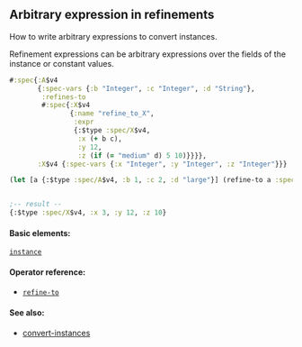 ## Arbitrary expression in refinements

How to write arbitrary expressions to convert instances.

Refinement expressions can be arbitrary expressions over the fields of the instance or constant values.

```clojure
#:spec{:A$v4
       {:spec-vars {:b "Integer", :c "Integer", :d "String"},
        :refines-to
        #:spec{:X$v4
               {:name "refine_to_X",
                :expr
                {:$type :spec/X$v4,
                 :x (+ b c),
                 :y 12,
                 :z (if (= "medium" d) 5 10)}}}},
       :X$v4 {:spec-vars {:x "Integer", :y "Integer", :z "Integer"}}}
```

```clojure
(let [a {:$type :spec/A$v4, :b 1, :c 2, :d "large"}] (refine-to a :spec/X$v4))


;-- result --
{:$type :spec/X$v4, :x 3, :y 12, :z 10}
```

#### Basic elements:

[`instance`](../halite-basic-syntax-reference.md#instance)

#### Operator reference:

* [`refine-to`](../halite-full-reference.md#refine-to)


#### See also:

* [convert-instances](convert-instances.md)


